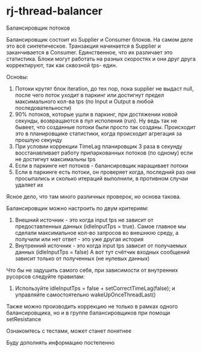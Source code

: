 # rj-thread-balancer
Балансировщик потоков

Балансировщик состоит из Supplier и Consumer блоков. На самом деле это всё синтетическое. 
Транзакция начинается в Supplier и заканчивается в Consumer. 
Единственное, что их различает это статистика.
Блоки могут работать на разных скоростях и они друг друга корректируют, так как сквозной tps- един.

Основы:
1) Потоки крутят блок iteration, до тех пор, пока supplier не выдаст null, после чего поток уходит в паркинг или достигнут предел максимального кол-ва tps (по Input и Output в любой последовательности)
2) 90% потоков, которые ушли в паркинг, при достяжении новой секунды, возвращаются в пул исполения (run).
   Ну ведь так не бывеет, что созданные потоки были просто так созданы.
   Происходит это в планировщике статистики, когда происходит агрегация за прошлую секунду
3) При условии коррекции TimeLag планировщик 3 раза в секунду восстанавливает работу припаркованных потоков (по одному) если не достигнут максимальны tps
4) Если в паркинге нет потоков - балансировщик наращивает потоки
4) Если в паркинге есть потоки, он проверяет когда, последний раз они просыпались и сколько итераций выполнили, в противном случаи удаляет их

Ясное дело, что там много различных проверок, но основа такова.

Балансировщик можно настроить по двум критериям:
1) Внешний источник - это когда input tps не зависит от предоставленных данных (idleInputTps = true).
   Самое главное мы сделали максимальное кол-во запросов во внешнюю среду, а получили или нет ответ - это уже другая история
2) Внутренний источник - это когда input tps зависит от получаемых данных (idleInputTps = false)
    А вот тут счётчик входных сообщений зависит только от полученных (не нулевых данных)

Что бы не задушить самого себя, при зависимости от внутренних русорсов следуйте правилам:

1) Используйте idleInputTps = false + setCorrectTimeLag(false); и управляйте самостоятельно wakeUpOnceThreadLast() 

Также можно производить коррекцию не только в рамках одного балансировщика, но и в группе балансировщиков при помощи setResistance

Ознакомтесь с тестами, может станет понятнее

Буду дополнять информацию постепенно

